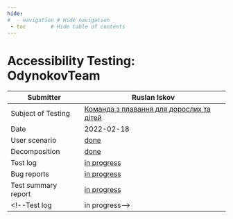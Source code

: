 ```yaml
---
hide:
#  - navigation # Hide navigation
 - toc        # Hide table of contents
---
```

# Accessibility Testing: OdynokovTeam

|Submitter|Ruslan Iskov|
-|-
Subject of Testing|[Команда з плавання для дорослих та дітей](http://odynokovteam.kiev.ua/about)
Date|2022-02-18
User scenario|[done](user_scenario.md)
Decomposition|[done](decomposition.md) 
Test log|[in progress](test_log.md)
Bug reports|[in progress](bugs_list.md)
Test summary report|[in progress](test_summary_report.md)
<!--Test log|in progress-->

<!--
## Rules

Вітаємо на нашому першому івенті OdynokovTeam Bug Hunt 2022!

Що робити

1. Ознайомитись з додатком
2. Визначити основні сценарії використання (юз-кейси)
3. Зробити декомпозицію
4. Протестувати та зробити тест-лог
5. На знайдені баги завести багрепорти
6. Зробити тест саммарі репорт

Правила 

1. Тестуємо веб сайт на десктопі та мобайлі (Android, iOS). 
2. Можна репортити якомога більше багів. 
3. В фінальний залік йде оцінка якості усіх тестових документів

Ментори

1. У кожної людини  буде персональний ментор, до якого ви можете звернутись по допомогу.
2. Подивитись, хто ваш ментор можна тут: [OdynokovTeam Bug Hunt Results]
(https://docs.google.com/spreadsheets/d/1lI43sQk1kBGjzJPwhmHAIaGFrSzSq4zZKj3k8uf0r4M/edit#gid=0)
3. Ментор може допомогти з описом багів, надати якісь ідеї для тестування, тощо. 
4. Менторам ЗАБОРОНЕНО описувати баги чи тестувати замість студентів. Тобто ментори консультують і допомагають, а не роблять за них роботу. 

Результати

1. Результати можна буде подивитись [тут]( https://docs.google.com/spreadsheets/d/1lI43sQk1kBGjzJPwhmHAIaGFrSzSq4zZKj3k8uf0r4M/edit?usp=sharing)


Хай щастить!
-->
